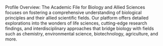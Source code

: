 Profile Overview: The Academic File for Biology and Allied Sciences focuses on fostering a comprehensive understanding of biological principles and their allied scientific fields. Our platform offers detailed explorations into the wonders of life sciences, cutting-edge research findings, and interdisciplinary approaches that bridge biology with fields such as chemistry, environmental science, biotechnology, agriculture, and more.
